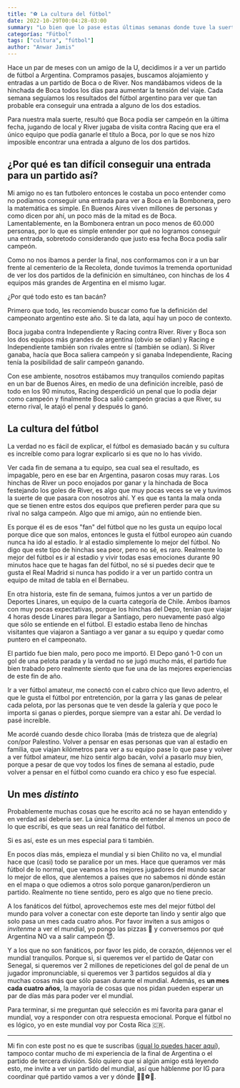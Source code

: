 ```yaml
---
title: "⚽️ La cultura del fútbol"
date: 2022-10-29T00:04:28-03:00
summary: "Lo bien que lo pase estas últimas semanas donde tuve la suerte de estar en la definición del campeonato argentino y en un partido de tercera división."
categorías: "Fútbol"
tags: ["cultura", "fútbol"]
author: "Anwar Jamis"
---
```

Hace un par de meses con un amigo de la U, decidimos ir a ver un partido de fútbol a Argentina. Compramos pasajes, buscamos alojamiento y entradas a un partido de Boca o de River. Nos mandábamos videos de la hinchada de Boca todos los días para aumentar la tensión del viaje. Cada semana seguíamos los resultados del fútbol argentino para ver que tan probable era conseguir una entrada a alguno de los dos estadios.

Para nuestra mala suerte, resultó que Boca podía ser campeón en la última fecha, jugando de local y River jugaba de visita contra Racing que era el único equipo que podía ganarle el título a Boca, por lo que se nos hizo imposible encontrar una entrada a alguno de los dos partidos.

## ¿Por qué es tan difícil conseguir una entrada para un partido así?

Mi amigo no es tan futbolero entonces le costaba un poco entender como no podíamos conseguir una entrada para ver a Boca en la Bombonera, pero la matemática es simple. En Buenos Aires viven millones de personas y como dicen por ahí, un poco más de la mitad es de Boca. Lamentablemente, en la Bombonera entran un poco menos de 60.000 personas, por lo que es simple entender por qué no logramos conseguir una entrada, sobretodo considerando que justo esa fecha Boca podía salir campeón.

Como no nos íbamos a perder la final, nos conformamos con ir a un bar frente al cementerio de la Recoleta, donde tuvimos la tremenda oportunidad de ver los dos partidos de la definición en simultáneo, con hinchas de los 4 equipos más grandes de Argentina en el mismo lugar.

¿Por qué todo esto es tan bacán?

Primero que todo, les recomiendo buscar como fue la definición del campeonato argentino este año. Si te da lata, aquí hay un poco de contexto.

Boca jugaba contra Independiente y Racing contra River. River y Boca son los dos equipos más grandes de argentina (obvio se odian) y Racing e Independiente también son rivales entre sí (también se odian). Si River ganaba, hacía que Boca saliera campeón y si ganaba Independiente, Racing tenía la posibilidad de salir campeón ganando.

Con ese ambiente, nosotros estábamos muy tranquilos comiendo papitas en un bar de Buenos Aires, en medio de una definición increíble, pasó de todo en los 90 minutos, Racing desperdició un penal que lo podía dejar como campeón y finalmente Boca salió campeón gracias a que River, su eterno rival, le atajó el penal y después lo ganó.

## La cultura del fútbol

La verdad no es fácil de explicar, el fútbol es demasiado bacán y su cultura es increíble como para lograr explicarlo si es que no lo has vivido.

Ver cada fin de semana a tu equipo, sea cual sea el resultado, es impagable, pero en ese bar en Argentina, pasaron cosas muy raras. Los hinchas de River un poco enojados por ganar y la hinchada de Boca festejando los goles de River, es algo que muy pocas veces se ve y tuvimos la suerte de que pasara con nosotros ahí. Y es que es tanta la mala onda que se tienen entre estos dos equipos que prefieren perder para que su rival no salga campeón. Algo que mi amigo, aún no entiende bien.

Es porque él es de esos "fan" del fútbol que no les gusta un equipo local porque dice que son malos, entonces le gusta el fútbol europeo aún cuando nunca ha ido al estadio. Ir al estadio simplemente lo mejor del fútbol. No digo que este tipo de hinchas sea peor, pero no sé, es raro. Realmente lo mejor del fútbol es ir al estadio y vivir todas esas emociones durante 90 minutos hace que te hagas fan del fútbol, no sé si puedes decir que te gusta el Real Madrid si nunca has podido ir a ver un partido contra un equipo de mitad de tabla en el Bernabeu.

En otra historia, este fin de semana, fuimos juntos a ver un partido de Deportes Linares, un equipo de la cuarta categoría de Chile. Ambos íbamos con muy pocas expectativas, porque los hinchas del Depo, tenían que viajar 4 horas desde Linares para llegar a Santiago, pero nuevamente pasó algo que sólo se entiende en el fútbol. El estadio estaba lleno de hinchas visitantes que viajaron a Santiago a ver ganar a su equipo y quedar como puntero en el campeonato.

El partido fue bien malo, pero poco me importó. El Depo ganó 1-0 con un gol de una pelota parada y la verdad no se jugó mucho más, el partido fue bien trabado pero realmente siento que fue una de las mejores experiencias de este fin de año.

Ir a ver fútbol amateur, me conectó con el cabro chico que llevo adentro, el que le gusta el fútbol por entretención, por la garra y las ganas de pelear cada pelota, por las personas que te ven desde la galería y que poco le importa si ganas o pierdes, porque siempre van a estar ahí. De verdad lo pasé increíble.

Me acordé cuando desde chico lloraba (más de tristeza que de alegría) con/por Palestino. Volver a pensar en esas personas que van al estadio en familia, que viajan kilómetros para ver a su equipo pase lo que pase y volver a ver fútbol amateur, me hizo sentir algo bacán, volví a pasarlo muy bien, porque a pesar de que voy todos los fines de semana al estadio, pude volver a pensar en el fútbol como cuando era chico y eso fue especial.

## Un mes *distinto*

Probablemente muchas cosas que he escrito acá no se hayan entendido y en verdad así debería ser. La única forma de entender al menos un poco de lo que escribí, es que seas un real fanático del fútbol.

Si es así, este es un mes especial para ti también.

En pocos días más, empieza el mundial y si bien Chilito no va, el mundial hace que (casi) todo se paralice por un mes. Hace que queramos ver más fútbol de lo normal, que veamos a los mejores jugadores del mundo sacar lo mejor de ellos, que alentemos a países que no sabemos ni dónde están en el mapa o que odiemos a otros solo porque ganaron/perdieron un partido. Realmente no tiene sentido, pero es algo que no tiene precio.

A los fanáticos del fútbol, aprovechemos este mes del mejor fútbol del mundo para volver a conectar con este deporte tan lindo y sentir algo que solo pasa un mes cada cuatro años. Por favor inviten a sus amigos o *invítenme* a ver el mundial, yo pongo las pizzas 🍕 y conversemos por qué Argentina NO va a salir campeón 😈.

Y a los que no son fanáticos, por favor les pido, de corazón, déjennos ver el mundial tranquilos. Porque si, si queremos ver el partido de Qatar con Senegal, si queremos ver 2 millones de repeticiones del gol de penal de un jugador impronunciable, si queremos ver 3 partidos seguidos al día y muchas cosas más que sólo pasan durante el mundial. Además, es **un mes cada cuatro años**, la mayoría de cosas que nos pidan pueden esperar un par de días más para poder ver el mundial.

Para terminar, si me preguntan qué selección es mi favorita para ganar el mundial, voy a responder con otra respuesta emocional. Porque el fútbol no es lógico, yo en este mundial voy por Costa Rica 🇨🇷.

---
Mi fin con este post no es que te suscribas ([igual lo puedes hacer aquí](https://www.anwarjamis.com/subscription/)), tampoco contar mucho de mi experiencia de la final de Argentina o el partido de tercera división. Sólo quiero que si algún amigo está leyendo esto, me invite a ver un partido del mundial, así que háblenme por IG para coordinar qué partido vamos a ver y dónde 🍔🍻⚽️🤍.
